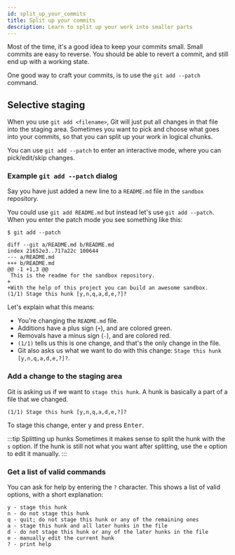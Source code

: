 ```yaml
---
id: split_up_your_commits
title: Split up your commits
description: Learn to split up your work into smaller parts
---
```


Most of the time, it's a good idea to keep your commits small.
Small commits are easy to reverse.
You should be able to revert a commit, and still end up with a working state.

One good way to craft your commits, is to use the `git add --patch` command.

## Selective staging

When you use `git add <filename>`, Git will just put all changes in that file into the staging area.
Sometimes you want to pick and choose what goes into your commits, so that you can split up your work in logical chunks.

You can use `git add --patch` to enter an interactive mode, where you can pick/edit/skip changes.

### Example `git add --patch` dialog

Say you have just added a new line to a `README.md` file in the `sandbox` repository.

You could use `git add README.md` but instead let's use `git add --patch`.
When you enter the patch mode you see something like this:

```git
$ git add --patch

diff --git a/README.md b/README.md
index 21652e3..717a22c 100644
--- a/README.md
+++ b/README.md
@@ -1 +1,3 @@
 This is the readme for the sandbox repository.
+
+With the help of this project you can build an awesome sandbox.
(1/1) Stage this hunk [y,n,q,a,d,e,?]?
```

Let's explain what this means:

- You're changing the `README.md` file.
- Additions have a plus sign (`+`), and are colored green.
- Removals have a minus sign (`-`), and are colored red.
- `(1/1)` tells us this is one change, and that's the only change in the file.
- Git also asks us what we want to do with this change: `Stage this hunk [y,n,q,a,d,e,?]?`.

### Add a change to the staging area

Git is asking us if we want to `stage this hunk`.
A hunk is basically a part of a file that we changed.

```git
(1/1) Stage this hunk [y,n,q,a,d,e,?]?
```

To stage this change, enter <kbd>y</kbd> and press <kbd>Enter</kbd>.

:::tip Splitting up hunks
Sometimes it makes sense to split the hunk with the `s` option.
If the hunk is still not what you want after splitting, use the `e` option to edit it manually.
:::

### Get a list of valid commands

You can ask for help by entering the `?` character.
This shows a list of valid options, with a short explanation:

```git
y - stage this hunk
n - do not stage this hunk
q - quit; do not stage this hunk or any of the remaining ones
a - stage this hunk and all later hunks in the file
d - do not stage this hunk or any of the later hunks in the file
e - manually edit the current hunk
? - print help
```
